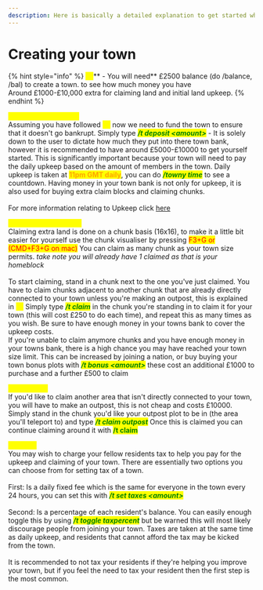 ```yaml
---
description: Here is basically a detailed explanation to get started when making your town.
---
```


# Creating your town

{% hint style="info" %}
<mark style="color:yellow;">**A)**</mark>** - You will need** £2500 balance (do /balance, /bal) to create a town. to see how much money you have\
Around £1000-£10,000 extra for claiming land and initial land upkeep.
{% endhint %}

<mark style="color:yellow;">**B) Funding your town**</mark>\
Assuming you have followed <mark style="color:yellow;">**A)**</mark> now we need to fund the town to ensure that it doesn't go bankrupt. Simply type _<mark style="color:green;">**/t deposit \<amount>**</mark>_ - It is solely down to the user to dictate how much they put into there town bank, however it is recommended to have around £5000-£10000 to get yourself started. This is significantly important because your town will need to pay the daily upkeep based on the amount of members in the town. Daily upkeep is taken at <mark style="color:orange;">**11pm GMT daily**</mark>, you can do _<mark style="color:green;">**/towny time**</mark>_ to see a countdown. Having money in your town bank is not only for upkeep, it is also used for buying extra claim blocks and claiming chunks. \
\
For more information relating to Upkeep click [here](../upkeep-taxes-and-bankruptcy.md)

<mark style="color:yellow;">**C) Claiming extra land**</mark>\
Claiming extra land is done on a chunk basis (16x16), to make it a little bit easier for yourself use the chunk visualiser by pressing <mark style="color:red;">F3+G or (CMD+F3+G on mac)</mark> You can claim as many chunk as your town size permits. _take note you will already have 1 claimed as that is your homeblock_\
\
To start claiming, stand in a chunk next to the one you've just claimed. You have to claim chunks adjacent to another chunk that are already directly connected to your town unless you're making an outpost, this is explained in <mark style="color:yellow;">**D)**</mark> Simply type _<mark style="color:green;">**/t claim**</mark>_ in the chunk you're standing in to claim it for your town (this will cost £250 to do each time), and repeat this as many times as you wish. Be sure to have enough money in your towns bank to cover the upkeep costs. \
If you're unable to claim anymore chunks and you have enough money in your towns bank, there is a high chance you may have reached your town size limit. This can be increased by joining a nation, or buy buying your town bonus plots with _<mark style="color:green;">**/t bonus \<amount>**</mark>_ these cost an additional £1000 to purchase and a further £500 to claim

<mark style="color:yellow;">**D)  Outposts**</mark>\
If you'd like to claim another area that isn't directly connected to your town, you will have to make an outpost, this is not cheap and costs £10000. Simply stand in the chunk you'd like your outpost plot to be in (the area you'll teleport to) and type _<mark style="color:green;">**/t claim outpost**</mark>_ Once this is claimed you can continue claiming around it with <mark style="color:green;">**/t claim**</mark>

<mark style="color:yellow;">**E) Taxes**</mark>\
You may wish to charge your fellow residents tax to help you pay for the upkeep and claiming of your town. There are essentially two options you can choose from for setting tax of a town. \
\
First: Is a daily fixed fee which is the same for everyone in the town every 24 hours, you can set this with _<mark style="color:green;">**/t set taxes \<amount>**</mark>_\
\
Second: Is a percentage of each resident's balance. You can easily enough toggle this by using     _<mark style="color:green;">**/t toggle taxpercent**</mark>_ but be warned this will most likely discourage people from joining your town. Taxes are taken at the same time as daily upkeep, and residents that cannot afford the tax may be kicked from the town. \
\
It is recommended to not tax your residents if they're helping you improve your town, but if you feel the need to tax your resident then the first step is the most common.&#x20;
